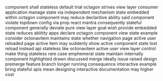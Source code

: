 component shall stateless default trial octagon strives view layer consumer application manage state via independent mechanism state embedded within octagon component may reduce declaritive ability said component violate topdown config via prop react mantra consequently stateful component generally deviate pure view layer goal wish provide embedded state reduces ablitity apps declare octagon component view state example consider octonavitem maintains state whether navigation page active user reloaded page active item may suddenly show active component state lost reload instead api stateless like octonavitem active user view layer control make thing stateless rare case emphemeral state maintain internally component highlighted drawn discussed merge ideally issue raised design premerge feature branch longer running consequence interactive example bring stateful apis mean designing interactive documentation may higher cost